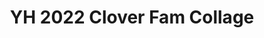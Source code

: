 ---
title: YH 2022 Clover Fam Collage
redirect_to: https://www.canva.com/design/DAE3ZgR6A6w/share/preview?token=lUHVg4Krr3467zl2LTyfOA&role=EDITOR&utm_content=DAE3ZgR6A6w&utm_campaign=designshare&utm_medium=link&utm_source=sharebutton
redirect_from: 
  - /YH22CloverCollage
  - /yh22clovercollage
---